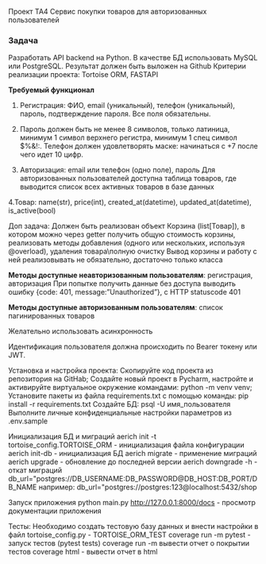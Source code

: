 Проект ТА4 Сервис покупки товаров для авторизованных пользователей

### Задача

Разработать API backend на Python. В качестве БД использовать MySQL или PostgreSQL. Результат должен быть выложен на Github
Критерии реализации проекта: Tortoise ORM, FASTAPI

**Требуемый функционал**
1. Регистрация: ФИО, email (уникальный), телефон (уникальный), пароль, подтверждение пароля.
Все поля обязательны.

2. Пароль должен быть не менее 8 символов, только латиница, минимум 1 символ верхнего регистра, минимум 1 спец символ $%&!:. Телефон должен удовлетворять маске: начинаться с +7 после чего идет 10 цифр.

3. Авторизация: email или телефон (одно поле), пароль
Для авторизованных пользователей доступна таблица товаров, где выводится список всех активных товаров в базе данных

4.Товар: name(str), price(int), created_at(datetime), updated_at(datetime), is_active(bool)

Доп задача:
Должен быть реализован объект Корзина (list[Товар]), в котором можно через getter получить общую стоимость корзины, реализовать методы добавления (одного или нескольких, используя @overload), удаления товара\полную очистку
Вывод корзины и работу с ней реализовывать не обязательно, достаточно только класса

**Методы доступные неавторизованным пользователям**: регистрация, авторизация
При попытке получить данные без доступа выводить ошибку {code: 401, message:”Unauthorized”}, с HTTP statuscode 401

**Методы доступные авторизованным пользователям**: список пагинированных товаров

Желательно использовать асинхронность

Идентификация пользователя должна происходить по Bearer токену или JWT.

Установка и настройка проекта: 
Скопируйте код проекта из репозитория на GitHab;
Создайте новый проект в Pycharm, настройте и активируйте виртуальное окружение командами: python -m venv venv;
Установите пакеты из файла requirements.txt с помощью команды: pip install -r requirements.txt
Создайте БД: psql -U имя_пользователя
Выполните личные конфиденциальные настройки параметров из .env.sample

Инициализация БД и миграций
aerich init -t tortoise_config.TORTOISE_ORM - инициализация файла конфигурации
aerich init-db - инициализация БД
aerich migrate - применение миграций
aerich upgrade - обновление до последней версии
aerich downgrade -h - откат миграций
db_url="postgres://DB_USERNAME:DB_PASSWORD@DB_HOST:DB_PORT/DB_NAME
например: db_url="postgres://postgres:123@localhost:5432/shop


Запуск приложения
python main.py
http://127.0.0.1:8000/docs - просмотр документации приложения


Тесты:
Необходимо создать тестовую базу данных и внести настройки в файл tortoise_config.py - TORTOISE_ORM_TEST
coverage run -m pytest - запуск тестов (pytest tests)
coverage run -m вывести отчет о покрытии тестов
coverage html - вывести отчет в html




